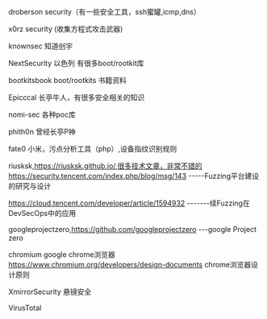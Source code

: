 droberson  security（有一些安全工具，ssh蜜罐,icmp,dns）

x0rz  security (收集方程式攻击武器)

knownsec 知道创宇

NextSecurity 以色列 有很多boot/rootkit库

bootkitsbook boot/rootkits 书籍资料

Epicccal  长亭牛人，有很多安全相关的知识

nomi-sec 各种poc库

phith0n 曾经长亭P神

fate0 小米，污点分析工具（php）,设备指纹识别规则

riusksk,https://riusksk.github.io/,很多技术文章，非常不错的
https://security.tencent.com/index.php/blog/msg/143 -----Fuzzing平台建设的研究与设计

https://cloud.tencent.com/developer/article/1594932 -------续Fuzzing在DevSecOps中的应用

googleprojectzero,https://github.com/googleprojectzero ---google Project zero

chromium google chrome浏览器 
https://www.chromium.org/developers/design-documents chrome浏览器设计原则

XmirrorSecurity 悬镜安全

VirusTotal
